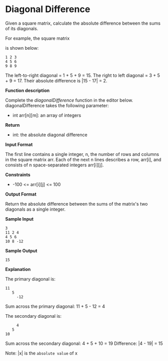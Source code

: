 # Diagonal Difference

Given a square matrix, calculate the absolute difference between the sums of its diagonals.

For example, the square matrix

is shown below:

```
1 2 3
4 5 6
9 8 9
```

The left-to-right diagonal = 1 + 5 + 9 = 15. The right to left diagonal = 3 + 5 + 9 = 17. Their absolute difference is |15 - 17| = 2.

**Function description**

Complete the _diagonalDifference_ function in the editor below.
diagonalDifference takes the following parameter:

- int arr[n][m]: an array of integers

**Return**

- int: the absolute diagonal difference

**Input Format**

The first line contains a single integer, n, the number of rows and columns in the square matrix arr.
Each of the next n lines describes a row, arr[i], and consists of n space-separated integers arr[i][j].

**Constraints**

- -100 <= arr[i][j] <= 100

**Output Format**

Return the absolute difference between the sums of the matrix's two diagonals as a single integer.

**Sample Input**

```
3
11 2 4
4 5 6
10 8 -12
```

**Sample Output**

```
15
```

**Explanation**

The primary diagonal is:

```
11
   5
     -12
```

Sum across the primary diagonal: 11 + 5 - 12 = 4

The secondary diagonal is:

```
     4
   5
10
```

Sum across the secondary diagonal: 4 + 5 + 10 = 19
Difference: |4 - 19| = 15

Note: |x| is the `absolute value` of x
